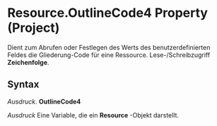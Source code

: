 
# Resource.OutlineCode4 Property (Project)

Dient zum Abrufen oder Festlegen des Werts des benutzerdefinierten Feldes die Gliederung-Code für eine Ressource. Lese-/Schreibzugriff  **Zeichenfolge**.


## Syntax

 _Ausdruck_. **OutlineCode4**

 _Ausdruck_ Eine Variable, die ein **Resource** -Objekt darstellt.

